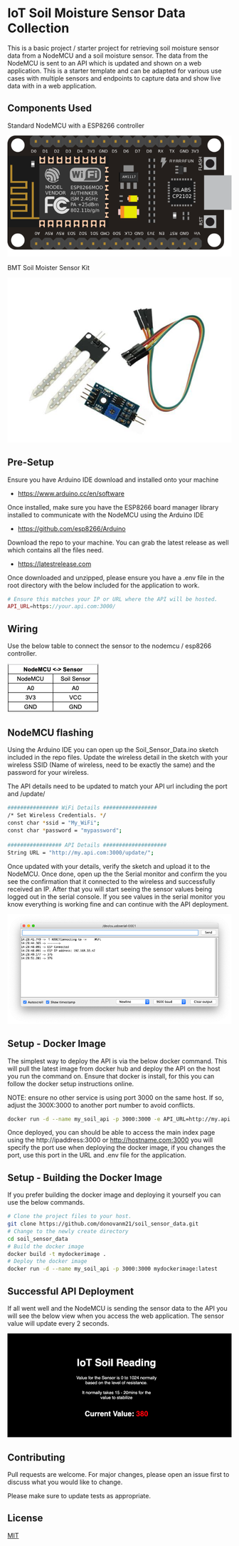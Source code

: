 # IoT Soil Moisture Sensor Data Collection

This is a basic project / starter project for retrieving soil moisture sensor data from a NodeMCU and a soil moisture sensor. The data from the NodeMCU is sent to an API which is updated and shown on a web application. This is a starter template and can be adapted for various use cases with multiple sensors and endpoints to capture data and show live data with in a web application.

## Components Used

Standard NodeMCU with a ESP8266 controller

<img src="https://raw.githubusercontent.com/donovanm21/soil_sensor_data/main/files/nodemcu.png" />

BMT Soil Moister Sensor Kit

<img src="https://raw.githubusercontent.com/donovanm21/soil_sensor_data/main/files/soil_sensor.png" />

## Pre-Setup

Ensure you have Arduino IDE download and installed onto your machine

* https://www.arduino.cc/en/software

Once installed, make sure you have the ESP8266 board manager library installed to communicate with the NodeMCU using the Arduino IDE

* https://github.com/esp8266/Arduino

Download the repo to your machine. You can grab the latest release as well which contains all the files need.

* https://latestrelease.com

Once downloaded and unzipped, please ensure you have a .env file in the root directory with the below included for the application to work.

``` php
# Ensure this matches your IP or URL where the API will be hosted.
API_URL=https://your.api.com:3000/
```
## Wiring

Use the below table to connect the sensor to the nodemcu / esp8266 controller.

<img src="https://raw.githubusercontent.com/donovanm21/soil_sensor_data/main/files/wiring.png" />

## NodeMCU flashing

Using the Arduino IDE you can open up the Soil_Sensor_Data.ino sketch included in the repo files. Update the wireless detail in the sketch with your wireless SSID (Name of wireless, need to be exactly the same) and the password for your wireless. 

The API details need to be updated to match your API url including the port and /update/ 

``` bash
################ WiFi Details #################
/* Set Wireless Credentials. */
const char *ssid = "My_WiFi";
const char *password = "mypassword";

################# API Details ####################
String URL = "http://my.api.com:3000/update/";
```

Once updated with your details, verify the sketch and upload it to the NodeMCU. Once done, open up the the Serial monitor and confirm the you see the confirmation that it connected to the wireless and successfully received an IP. After that you will start seeing the sensor values being logged out in the serial console. If you see values in the serial monitor you know everything is working fine and can continue with the API deployment.

<img src="https://raw.githubusercontent.com/donovanm21/soil_sensor_data/main/files/wifi.png" />

## Setup - Docker Image

The simplest way to deploy the API is via the below docker command. This will pull the latest image from docker hub and deploy the API on the host you run the command on. Ensure that docker is install, for this you can follow the docker setup instructions online.

NOTE: ensure no other service is using port 3000 on the same host. If so, adjust the 300X:3000 to another port number to avoid conflicts.

``` bash
docker run -d --name my_soil_api -p 3000:3000 -e API_URL=http://my.api.com:3000/soildata/ donovanm21/iotsoilsensorapi
```
Once deployed, you can should be able to access the main index page using the http://ipaddress:3000 or http://hostname.com:3000 you will specify the port use when deploying the docker image, if you changes the port, use this port in the URL and .env file for the application.

## Setup - Building the Docker Image

If you prefer building the docker image and deploying it yourself you can use the below commands.

``` bash
# Clone the project files to your host.
git clone https://github.com/donovanm21/soil_sensor_data.git
# Change to the newly create directory
cd soil_sensor_data
# Build the docker image
docker build -t mydockerimage .
# Deploy the docker image
docker run -d --name my_soil_api -p 3000:3000 mydockerimage:latest
```

## Successful API Deployment

If all went well and the NodeMCU is sending the sensor data to the API you will see the below view when you access the web application. The sensor value will update every 2 seconds.

<img src="https://raw.githubusercontent.com/donovanm21/soil_sensor_data/main/files/index.png" />

## Contributing
Pull requests are welcome. For major changes, please open an issue first to discuss what you would like to change.

Please make sure to update tests as appropriate.

## License
[MIT](https://choosealicense.com/licenses/mit/)